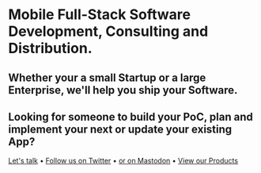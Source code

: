 # Mobile Full-Stack Software Development, Consulting and Distribution.

## Whether your a small Startup or a large Enterprise, we'll help you ship your Software.

## Looking for someone to build your PoC, plan and implement your next or update your existing App?

[Let's talk](//bearologics.com/contact) &bull; [Follow us on Twitter](//twitter.com/Bearologics) &bull; [or on Mastodon](//bearologics.social/bearologics) &bull; [View our Products](//bearologics.com/products)
